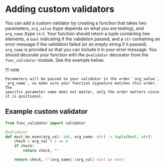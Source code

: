 # Adding custom validators


You can add a custom validator by creating a function that takes two
parameters, `arg_value` (type depends on what you are testing), and 
`arg_name` (type `str`). Your function should return a tuple containing two
elements, a `bool` indicating if the validation passed, and a `str` containing
an error message if the validation failed (or an empty string if it passed).
`arg_name` is provided so that you can include it in your error message.
You should decorate your function with the `@validator` decorator from the
`func_validator` module. See the example below.

!!! note

    Parameters will be passed to your validator in the order `arg_value`,
    `arg_name`, so make sure your function signature matches this order. The 
    specific parameter name does not matter, only the order matters since
    it is positional.

## Example custom validator

```python
from func_validator import validator

@validator
def must_be_even(arg_val: int, arg_name: str) -> tuple[bool, str]:
    check = arg_val % 2 == 0
    if check:
        return check, ""

    return check, f"{arg_name}:{arg_val} must be even"
```

